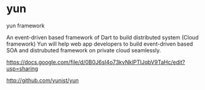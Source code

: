 yun
===

yun framework

An event-driven based framework of Dart to build distributed system (Cloud framework)
Yun will help web app developers to build event-driven based SOA and distrubuted framework on private cloud seamlessly.

https://docs.google.com/file/d/0B0J6sI4o73kvNklPTlJqbV9TaHc/edit?usp=sharing

http://github.com/yunist/yun
